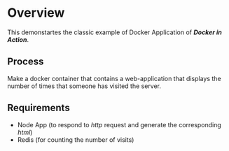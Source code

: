 # Overview

This demonstartes the classic example  of Docker Application of ***Docker in Action***.

## Process

Make a docker container that contains a web-application that displays the number of times that someone has visited the server.

## Requirements

* Node App (to respond to *http* request and generate the corresponding *html*)
* Redis (for counting the number of visits)

